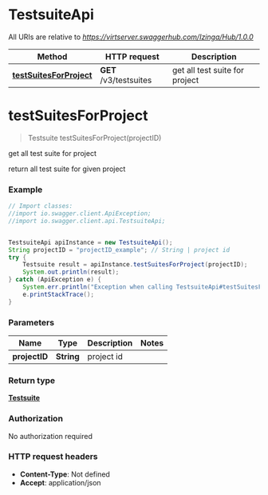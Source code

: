 # TestsuiteApi

All URIs are relative to *https://virtserver.swaggerhub.com/Izinga/Hub/1.0.0*

Method | HTTP request | Description
------------- | ------------- | -------------
[**testSuitesForProject**](TestsuiteApi.md#testSuitesForProject) | **GET** /v3/testsuites | get all test suite for project


<a name="testSuitesForProject"></a>
# **testSuitesForProject**
> Testsuite testSuitesForProject(projectID)

get all test suite for project

return all test suite for given project

### Example
```java
// Import classes:
//import io.swagger.client.ApiException;
//import io.swagger.client.api.TestsuiteApi;


TestsuiteApi apiInstance = new TestsuiteApi();
String projectID = "projectID_example"; // String | project id
try {
    Testsuite result = apiInstance.testSuitesForProject(projectID);
    System.out.println(result);
} catch (ApiException e) {
    System.err.println("Exception when calling TestsuiteApi#testSuitesForProject");
    e.printStackTrace();
}
```

### Parameters

Name | Type | Description  | Notes
------------- | ------------- | ------------- | -------------
 **projectID** | **String**| project id |

### Return type

[**Testsuite**](Testsuite.md)

### Authorization

No authorization required

### HTTP request headers

 - **Content-Type**: Not defined
 - **Accept**: application/json

